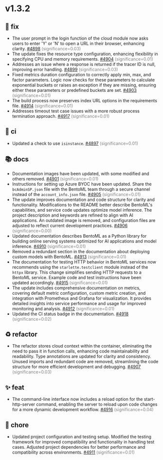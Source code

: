 # v1.3.2
## 🐛 fix
- The user prompt in the login function of the cloud module now asks users to enter 'Y' or 'N' to open a URL in their browser, enhancing clarity. [#4898](https://github.com/bentoml/bentoml/pull/4898) <span style='color:grey;'>(significance=0.03)</span>
- The update fixes the resource type configuration, enhancing flexibility in specifying CPU and memory requirements. [#4904](https://github.com/bentoml/bentoml/pull/4904) <span style='color:grey;'>(significance=0.01)</span>
- Addresses an issue where a response is returned if the tracer ID is null, improving error handling. [#4899](https://github.com/bentoml/bentoml/pull/4899) <span style='color:grey;'>(significance=0.03)</span>
- Fixed metrics duration configuration to correctly apply min, max, and factor parameters. Logic now checks for these parameters to calculate exponential buckets or raises an exception if they are missing, ensuring either these parameters or predefined buckets are set. [#4903](https://github.com/bentoml/bentoml/pull/4903) <span style='color:grey;'>(significance=0.01)</span>
- The build process now preserves index URL options in the requirements file. [#4914](https://github.com/bentoml/bentoml/pull/4914) <span style='color:grey;'>(significance=0.01)</span>
- Addresses timeout test case issues with a more robust process termination approach. [#4917](https://github.com/bentoml/bentoml/pull/4917) <span style='color:grey;'>(significance=0.01)</span>
## 👷 ci
- Updated a check to use `isinstance`. [#4897](https://github.com/bentoml/bentoml/pull/4897) <span style='color:grey;'>(significance=0.01)</span>
## 📚 docs
- Documentation images have been updated, with some modified and others removed. [#4901](https://github.com/bentoml/bentoml/pull/4901) <span style='color:grey;'>(significance=0.01)</span>
- Instructions for setting up Azure BYOC have been updated. Share the `bcAdminSP.json` file with the BentoML team through a secure channel instead of the `account_info.json` file. [#4905](https://github.com/bentoml/bentoml/pull/4905) <span style='color:grey;'>(significance=0.01)</span>
- The update improves documentation and code structure for clarity and functionality. Modifications to the README better describe BentoML's capabilities, and service code updates optimize model inference. The project description and keywords are refined to align with AI applications. An outdated image is removed, and configuration files are adjusted to reflect current development practices. [#4906](https://github.com/bentoml/bentoml/pull/4906) <span style='color:grey;'>(significance=0.00)</span>
- Updated documentation describes BentoML as a Python library for building online serving systems optimized for AI applications and model inference. [#4910](https://github.com/bentoml/bentoml/pull/4910) <span style='color:grey;'>(significance=0.01)</span>
- Removed a redundant section in the documentation about deploying custom models with BentoML. [#4913](https://github.com/bentoml/bentoml/pull/4913) <span style='color:grey;'>(significance=0.01)</span>
- The documentation for testing HTTP behavior in BentoML services now recommends using the `starlette.testclient` module instead of the `httpx` library. This change simplifies sending HTTP requests to a BentoML service. Example code and test instructions have been updated accordingly. [#4915](https://github.com/bentoml/bentoml/pull/4915) <span style='color:grey;'>(significance=0.01)</span>
- The update includes comprehensive documentation on metrics, covering default metric configuration, custom metric creation, and integration with Prometheus and Grafana for visualization. It provides detailed insights into service performance and usage for improved monitoring and analysis. [#4912](https://github.com/bentoml/bentoml/pull/4912) <span style='color:grey;'>(significance=0.01)</span>
- Updated the CI status badge in the documentation. [#4918](https://github.com/bentoml/bentoml/pull/4918) <span style='color:grey;'>(significance=0.02)</span>
## ♻️ refactor
- The refactor stores cloud context within the container, eliminating the need to pass it in function calls, enhancing code maintainability and readability. Type annotations are updated for clarity and consistency. Unused imports and redundant code are removed, streamlining the code structure for more efficient development and debugging. [#4907](https://github.com/bentoml/bentoml/pull/4907) <span style='color:grey;'>(significance=0.03)</span>
## ✨ feat
- The command-line interface now includes a reload option for the start-http-server command, enabling the server to reload upon code changes for a more dynamic development workflow. [#4916](https://github.com/bentoml/bentoml/pull/4916) <span style='color:grey;'>(significance=0.04)</span>
## 🔧 chore
- Updated project configuration and testing setup. Modified the testing framework for improved compatibility and functionality in handling test cases. Adjusted project dependencies for better performance and compatibility across environments. [#4911](https://github.com/bentoml/bentoml/pull/4911) <span style='color:grey;'>(significance=0.01)</span>
